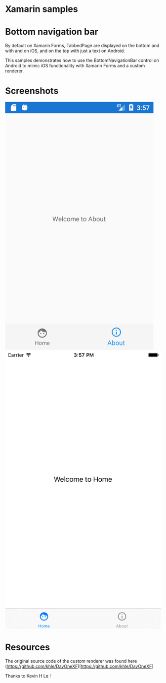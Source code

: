 # Xamarin samples

# Bottom navigation bar

By default on Xamarin Forms, TabbedPage are displayed on the bottom and with and on iOS, and on the top with just a text on Android.

This samples demonstrates how to use the BottomNavigationBar control on Android to mimic iOS functionality with Xamarin Forms and a custom renderer.

# Screenshots

![Android screenshot](pictures/tabbed-page-bottom-navigation-page-droid.png)
![iOS screenshot](pictures/tabbed-page-bottom-navigation-page-ios.png)

# Resources
The original source code of the custom renderer was found here (https://github.com/khle/DayOneXF)[https://github.com/khle/DayOneXF]

Thanks to Kevin H Le !
